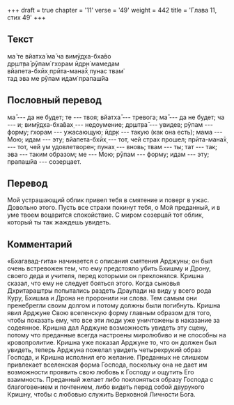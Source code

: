 +++
draft = true
chapter = '11'
verse = '49'
weight = 442
title = 'Глава 11, стих 49'
+++
## Текст

ма̄ те вйатха̄ ма̄ ча вимӯд̣ха-бха̄во  
др̣шт̣ва̄ рӯпам̇ гхорам ӣдр̣н̇ мамедам  
вйапета-бхӣх̣ прӣта-мана̄х̣ пунас твам̇  
тад эва ме рӯпам идам̇ прапаш́йа

## Пословный перевод

ма̄ --- да не будет; те --- твоя; вйатха̄ --- тревога; ма̄ --- да не будет;
ча --- и; вимӯд̣ха-бха̄вах̣ --- недоумение; др̣шт̣ва̄ --- увидев; рӯпам ---
форму; гхорам --- ужасающую; ӣдр̣к --- такую (как она есть); мама ---
Мою; идам --- эту; вйапета-бхӣх̣ --- тот, чей страх прошел; прӣта-мана̄х̣
--- тот, чей ум удовлетворен; пунах̣ --- вновь; твам --- ты; тат --- так;
эва --- таким образом; ме --- Мою; рӯпам --- форму; идам --- эту;
прапаш́йа --- созерцает.

## Перевод

Мой устрашающий облик привел тебя в смятение и поверг в ужас. Довольно
этого. Пусть все страхи покинут тебя, о Мой преданный, и в уме твоем
воцарится спокойствие. С миром созерцай тот облик, который ты так
жаждешь увидеть.

## Комментарий

«Бхагавад-гита» начинается с описания смятения Арджуны; он был очень
встревожен тем, что ему предстояло убить Бхишму и Дрону, своего деда и
учителя, перед которыми он преклонялся. Кришна сказал, что ему не
следует бояться этого. Когда сыновья Дхритараштры попытались раздеть
Драупади на виду у всего рода Куру, Бхишма и Дрона не проронили ни
слова. Тем самым они пренебрегли своим долгом и потому должны были
погибнуть. Кришна явил Арджуне Свою вселенскую форму главным образом для
того, чтобы показать ему, что все эти люди уже уничтожены в наказание за
содеянное. Кришна дал Арджуне возможность увидеть эту сцену, потому что
преданные всегда настроены миролюбиво и не способны на кровопролитие.
Кришна уже показал Арджуне то, что он должен был увидеть, теперь Арджуна
пожелал увидеть четырехрукий образ Господа, и Кришна исполнил его
желание. Преданных не слишком привлекает вселенская форма Господа,
поскольку она не дает им возможности проявить свою любовь к Господу и
ощутить Его взаимность. Преданный желает либо поклоняться образу Господа
с благоговением и почтением, либо видеть перед собой двурукого Кришну,
чтобы с любовью служить Верховной Личности Бога.
